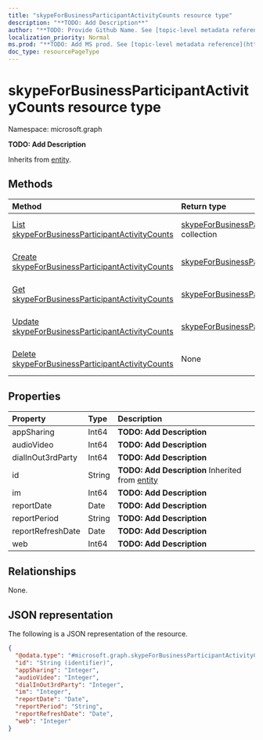 ```yaml
---
title: "skypeForBusinessParticipantActivityCounts resource type"
description: "**TODO: Add Description**"
author: "**TODO: Provide Github Name. See [topic-level metadata reference](https://msgo.azurewebsites.net/add/document/guidelines/metadata.html#topic-level-metadata)**"
localization_priority: Normal
ms.prod: "**TODO: Add MS prod. See [topic-level metadata reference](https://msgo.azurewebsites.net/add/document/guidelines/metadata.html#topic-level-metadata)**"
doc_type: resourcePageType
---
```


# skypeForBusinessParticipantActivityCounts resource type

Namespace: microsoft.graph



**TODO: Add Description**


Inherits from [entity](../resources/entity.md).

## Methods
|Method|Return type|Description|
|:---|:---|:---|
|[List skypeForBusinessParticipantActivityCounts](../api/skypeforbusinessparticipantactivitycounts-list.md)|[skypeForBusinessParticipantActivityCounts](../resources/skypeforbusinessparticipantactivitycounts.md) collection|Get a list of the [skypeForBusinessParticipantActivityCounts](../resources/skypeforbusinessparticipantactivitycounts.md) objects and their properties.|
|[Create skypeForBusinessParticipantActivityCounts](../api/skypeforbusinessparticipantactivitycounts-create.md)|[skypeForBusinessParticipantActivityCounts](../resources/skypeforbusinessparticipantactivitycounts.md)|Create a new [skypeForBusinessParticipantActivityCounts](../resources/skypeforbusinessparticipantactivitycounts.md) object.|
|[Get skypeForBusinessParticipantActivityCounts](../api/skypeforbusinessparticipantactivitycounts-get.md)|[skypeForBusinessParticipantActivityCounts](../resources/skypeforbusinessparticipantactivitycounts.md)|Read the properties and relationships of a [skypeForBusinessParticipantActivityCounts](../resources/skypeforbusinessparticipantactivitycounts.md) object.|
|[Update skypeForBusinessParticipantActivityCounts](../api/skypeforbusinessparticipantactivitycounts-update.md)|[skypeForBusinessParticipantActivityCounts](../resources/skypeforbusinessparticipantactivitycounts.md)|Update the properties of a [skypeForBusinessParticipantActivityCounts](../resources/skypeforbusinessparticipantactivitycounts.md) object.|
|[Delete skypeForBusinessParticipantActivityCounts](../api/skypeforbusinessparticipantactivitycounts-delete.md)|None|Deletes a [skypeForBusinessParticipantActivityCounts](../resources/skypeforbusinessparticipantactivitycounts.md) object.|

## Properties
|Property|Type|Description|
|:---|:---|:---|
|appSharing|Int64|**TODO: Add Description**|
|audioVideo|Int64|**TODO: Add Description**|
|dialInOut3rdParty|Int64|**TODO: Add Description**|
|id|String|**TODO: Add Description** Inherited from [entity](../resources/entity.md)|
|im|Int64|**TODO: Add Description**|
|reportDate|Date|**TODO: Add Description**|
|reportPeriod|String|**TODO: Add Description**|
|reportRefreshDate|Date|**TODO: Add Description**|
|web|Int64|**TODO: Add Description**|

## Relationships
None.

## JSON representation
The following is a JSON representation of the resource.
<!-- {
  "blockType": "resource",
  "keyProperty": "id",
  "@odata.type": "microsoft.graph.skypeForBusinessParticipantActivityCounts",
  "baseType": "microsoft.graph.entity",
  "openType": false
}
-->
``` json
{
  "@odata.type": "#microsoft.graph.skypeForBusinessParticipantActivityCounts",
  "id": "String (identifier)",
  "appSharing": "Integer",
  "audioVideo": "Integer",
  "dialInOut3rdParty": "Integer",
  "im": "Integer",
  "reportDate": "Date",
  "reportPeriod": "String",
  "reportRefreshDate": "Date",
  "web": "Integer"
}
```

